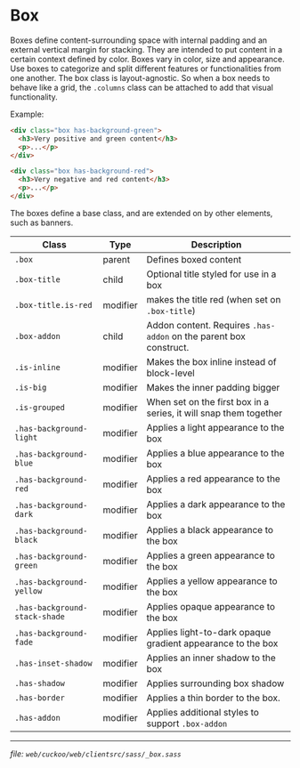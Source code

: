 # Box

Boxes define content-surrounding space with internal padding and an external vertical
margin for stacking. They are intended to put content in a certain context defined
by color. Boxes vary in color, size and appearance. Use boxes to categorize and
split different features or functionalities from one another. The box class is
layout-agnostic. So when a box needs to behave like a grid, the `.columns` class
can be attached to add that visual functionality.

Example:
```html
<div class="box has-background-green">
  <h3>Very positive and green content</h3>
  <p>...</p>
</div>

<div class="box has-background-red">
  <h3>Very negative and red content</h3>
  <p>...</p>
</div>
```

The boxes define a base class, and are extended on by other elements, such as
banners.

| Class                         | Type     | Description                                                       |
| ----------------------------- | -------- | ----------------------------------------------------------------- |
| `.box`                        | parent   | Defines boxed content                                             |
| `.box-title`                  | child    | Optional title styled for use in a box                            |
| `.box-title.is-red`           | modifier | makes the title red (when set on `.box-title`)                    |
| `.box-addon`                  | child    | Addon content. Requires `.has-addon` on the parent box construct. |
| `.is-inline`                  | modifier | Makes the box inline instead of block-level                       |
| `.is-big`                     | modifier | Makes the inner padding bigger                                    |
| `.is-grouped`                 | modifier | When set on the first box in a series, it will snap them together |
| `.has-background-light`       | modifier | Applies a light appearance to the box                             |
| `.has-background-blue`        | modifier | Applies a blue appearance to the box                              |
| `.has-background-red`         | modifier | Applies a red appearance to the box                               |
| `.has-background-dark`        | modifier | Applies a dark appearance to the box                              |
| `.has-background-black`       | modifier | Applies a black appearance to the box                             |
| `.has-background-green`       | modifier | Applies a green appearance to the box                             |
| `.has-background-yellow`      | modifier | Applies a yellow appearance to the box                            |
| `.has-background-stack-shade` | modifier | Applies opaque appearance to the box                              |
| `.has-background-fade`        | modifier | Applies light-to-dark opaque gradient appearance to the box       |
| `.has-inset-shadow`           | modifier | Applies an inner shadow to the box                                |
| `.has-shadow`                 | modifier | Applies surrounding box shadow                                    |
| `.has-border`                 | modifier | Applies a thin border to the box.                                 |
| `.has-addon`                  | modifier | Applies additional styles to support `.box-addon`                 |

---
_file: `web/cuckoo/web/clientsrc/sass/_box.sass`_
